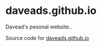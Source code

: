 # daveads.github.io

Davead's pesonal website..


Source code for [daveads.github.io](https://daveads.github.io/)




